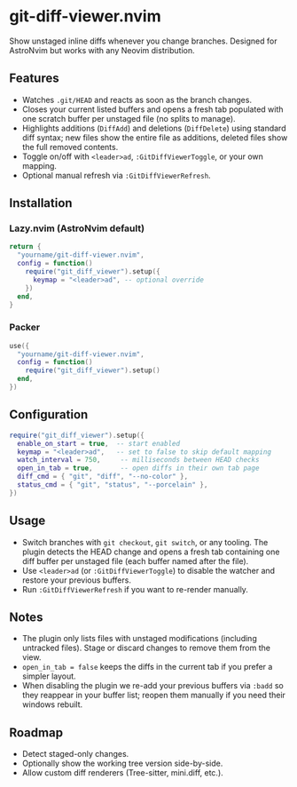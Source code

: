 # git-diff-viewer.nvim

Show unstaged inline diffs whenever you change branches. Designed for AstroNvim but works with any Neovim distribution.

## Features

- Watches `.git/HEAD` and reacts as soon as the branch changes.
- Closes your current listed buffers and opens a fresh tab populated with one scratch buffer per unstaged file (no splits to manage).
- Highlights additions (`DiffAdd`) and deletions (`DiffDelete`) using standard diff syntax; new files show the entire file as additions, deleted files show the full removed contents.
- Toggle on/off with `<leader>ad`, `:GitDiffViewerToggle`, or your own mapping.
- Optional manual refresh via `:GitDiffViewerRefresh`.

## Installation

### Lazy.nvim (AstroNvim default)

```lua
return {
  "yourname/git-diff-viewer.nvim",
  config = function()
    require("git_diff_viewer").setup({
      keymap = "<leader>ad", -- optional override
    })
  end,
}
```

### Packer

```lua
use({
  "yourname/git-diff-viewer.nvim",
  config = function()
    require("git_diff_viewer").setup()
  end,
})
```

## Configuration

```lua
require("git_diff_viewer").setup({
  enable_on_start = true,  -- start enabled
  keymap = "<leader>ad",   -- set to false to skip default mapping
  watch_interval = 750,     -- milliseconds between HEAD checks
  open_in_tab = true,       -- open diffs in their own tab page
  diff_cmd = { "git", "diff", "--no-color" },
  status_cmd = { "git", "status", "--porcelain" },
})
```

## Usage

- Switch branches with `git checkout`, `git switch`, or any tooling. The plugin detects the HEAD change and opens a fresh tab containing one diff buffer per unstaged file (each buffer named after the file).
- Use `<leader>ad` (or `:GitDiffViewerToggle`) to disable the watcher and restore your previous buffers.
- Run `:GitDiffViewerRefresh` if you want to re-render manually.

## Notes

- The plugin only lists files with unstaged modifications (including untracked files). Stage or discard changes to remove them from the view.
- `open_in_tab = false` keeps the diffs in the current tab if you prefer a simpler layout.
- When disabling the plugin we re-add your previous buffers via `:badd` so they reappear in your buffer list; reopen them manually if you need their windows rebuilt.

## Roadmap

- Detect staged-only changes.
- Optionally show the working tree version side-by-side.
- Allow custom diff renderers (Tree-sitter, mini.diff, etc.).
